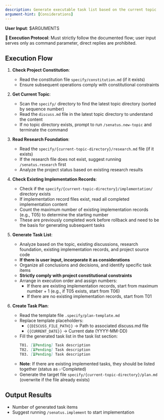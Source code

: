 ```yaml
---
description: Generate executable task list based on the current topic
argument-hint: [Considerations]
---
```


**User Input**: $ARGUMENTS

**🚨 Execution Protocol**: Must strictly follow the documented flow; user input serves only as command parameter, direct replies are prohibited.

## Execution Flow

1. **Check Project Constitution**:
   - Read the constitution file `specify/constitution.md` (if it exists)
   - Ensure subsequent operations comply with constitutional constraints

2. **Get Current Topic**:
   - Scan the `specify/` directory to find the latest topic directory (sorted by sequence number)
   - Read the `discuss.md` file in the latest topic directory to understand the content
   - If no topic directory exists, prompt to run `/senatus.new-topic` and terminate the command

3. **Read Research Foundation**:
   - Read the `specify/{current-topic-directory}/research.md` file (if it exists)
   - If the research file does not exist, suggest running `/senatus.research` first
   - Analyze the project status based on existing research results

4. **Check Existing Implementation Records**:
   - Check if the `specify/{current-topic-directory}/implementation/` directory exists
   - If implementation record files exist, read all completed implementation content
   - Count the maximum number of existing implementation records (e.g., T05) to determine the starting number
   - These are previously completed work before rollback and need to be the basis for generating subsequent tasks

5. **Generate Task List**:
   - Analyze based on the topic, existing discussions, research foundation, existing implementation records, and project source code
   - **If there is user input, incorporate it as considerations**
   - Organize all conclusions and decisions, and identify specific task items
   - **Strictly comply with project constitutional constraints**
   - Arrange in execution order and assign numbers:
     * If there are existing implementation records, start from maximum number + 1 (e.g., if T05 exists, start from T06)
     * If there are no existing implementation records, start from T01

6. **Create Task Plan**:
   - Read the template file `.specify/plan-template.md`
   - Replace template placeholders:
     * `{{DISCUSS_FILE_PATH}}` → Path to associated discuss.md file
     * `{{CURRENT_DATE}}` → Current date (YYYY-MM-DD)
   - Fill the generated task list in the task list section:
     ```markdown
     T01. [⏳Pending] Task description
     T02. [⏳Pending] Task description
     T03. [⏳Pending] Task description
     ```
   - **Note**: If there are existing implemented tasks, they should be listed together (status as ✅Completed)
   - Generate the target file `specify/{current-topic-directory}/plan.md` (overwrite if the file already exists)


## Output Results
- Number of generated task items
- Suggest running `/senatus.implement` to start implementation